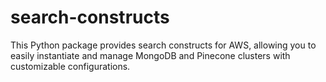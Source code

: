 # search-constructs
This Python package provides search constructs for AWS, allowing you to easily instantiate and manage MongoDB and Pinecone clusters with customizable configurations. 
